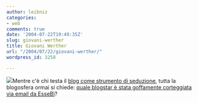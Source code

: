 ```yaml
---
author: leibniz
categories:
- web
comments: true
date: '2004-07-22T19:49:35Z'
slug: giovani-werther
title: Giovani Werther
url: "/2004/07/22/giovani-werther/"
wordpress_id: 3258

---
```

![](http://www.spamfighter.com/gfx/question.gif)Mentre c'è chi testa il [blog come strumento di seduzione](http://burp.splinder.com/1090236196#2587626), tutta la blogosfera ormai si chiede: [quale blogstar è stata goffamente corteggiata via email da EsseBì](http://www.iftf.it/yellowblog/archivio.asp?month=2004/07#1208)?
